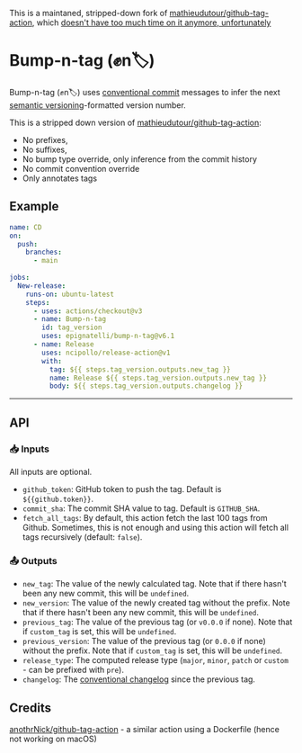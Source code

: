 This is a maintaned, stripped-down fork of [mathieudutour/github-tag-action](https://github.com/mathieudutour/github-tag-action), which [doesn't have too much time on it anymore, unfortunately](https://github.com/mathieudutour/github-tag-action/issues/115#issuecomment-1408191606)


# Bump-n-tag (✊n🏷️)

Bump-n-tag (✊n🏷️) uses [conventional commit](https://www.conventionalcommits.org/en/v1.0.0/#summary) messages to infer the next [semantic versioning](https://semver.org/)-formatted version number.

This is a stripped down version of [mathieudutour/github-tag-action](https://github.com/mathieudutour/github-tag-action):
- No prefixes,
- No suffixes,
- No bump type override, only inference from the commit history
- No commit convention override
- Only annotates tags


## Example

```yaml
name: CD
on:
  push:
    branches:
      - main
 
jobs:
  New-release:
    runs-on: ubuntu-latest
    steps:
      - uses: actions/checkout@v3
      - name: Bump-n-tag
        id: tag_version
        uses: epignatelli/bump-n-tag@v6.1
      - name: Release
        uses: ncipollo/release-action@v1
        with:
          tag: ${{ steps.tag_version.outputs.new_tag }}
          name: Release ${{ steps.tag_version.outputs.new_tag }}
          body: ${{ steps.tag_version.outputs.changelog }}
```

---
## API

### 📥 Inputs
All inputs are optional.

- `github_token`: GitHub token to push the tag. Default is `${{github.token}}`.
- `commit_sha`: The commit SHA value to tag. Default is `GITHUB_SHA`.
- `fetch_all_tags`: By default, this action fetch the last 100 tags from Github. Sometimes, this is not enough and using this action will fetch all tags recursively (default: `false`).


### 📤 Outputs

- `new_tag`: The value of the newly calculated tag. Note that if there hasn't been any new commit, this will be `undefined`.
- `new_version`: The value of the newly created tag without the prefix. Note that if there hasn't been any new commit, this will be `undefined`.
- `previous_tag`: The value of the previous tag (or `v0.0.0` if none). Note that if `custom_tag` is set, this will be `undefined`.
- `previous_version`: The value of the previous tag (or `0.0.0` if none) without the prefix. Note that if `custom_tag` is set, this will be `undefined`.
- `release_type`: The computed release type (`major`, `minor`, `patch` or `custom` - can be prefixed with `pre`).
- `changelog`: The [conventional changelog](https://github.com/conventional-changelog/conventional-changelog) since the previous tag.

## Credits

[anothrNick/github-tag-action](https://github.com/anothrNick/github-tag-action) - a similar action using a Dockerfile (hence not working on macOS)

